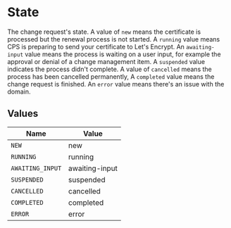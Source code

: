 # State

The change request's state. A value of `new` means the certificate is processed but the renewal process is not started. A `running` value means CPS is preparing to send your certificate to Let's Encrypt. An `awaiting-input` value means the process is waiting on a user input, for example the approval or denial of a change management item. A `suspended` value indicates the process didn't complete. A value of `cancelled` means the process has been cancelled permanently, A `completed` value means the change request is finished. An `error` value means there's an issue with the domain. 


## Values

| Name             | Value            |
| ---------------- | ---------------- |
| `NEW`            | new              |
| `RUNNING`        | running          |
| `AWAITING_INPUT` | awaiting-input   |
| `SUSPENDED`      | suspended        |
| `CANCELLED`      | cancelled        |
| `COMPLETED`      | completed        |
| `ERROR`          | error            |